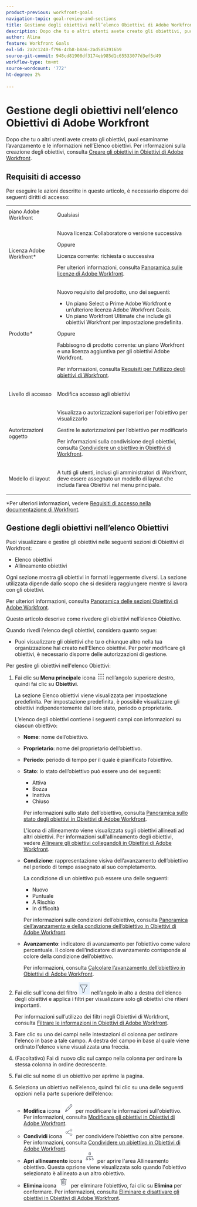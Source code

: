 ```yaml
---
product-previous: workfront-goals
navigation-topic: goal-review-and-sections
title: Gestione degli obiettivi nell’elenco Obiettivi di Adobe Workfront
description: Dopo che tu o altri utenti avete creato gli obiettivi, puoi esaminarne l’avanzamento e le informazioni nell’Elenco obiettivi. Per informazioni sulla creazione degli obiettivi, consulta Creare gli obiettivi in Obiettivi di Adobe Workfront.
author: Alina
feature: Workfront Goals
exl-id: 2a2c1240-f796-4cb8-b8a6-2ad5853916b9
source-git-commit: 948cd81908df3174eb985d1c65533077d3ef5d49
workflow-type: tm+mt
source-wordcount: '772'
ht-degree: 2%

---
```


# Gestione degli obiettivi nell’elenco Obiettivi di Adobe Workfront

<!-- printing or exporting goals is no longer possible, but see if they add it later-->

Dopo che tu o altri utenti avete creato gli obiettivi, puoi esaminarne l’avanzamento e le informazioni nell’Elenco obiettivi. Per informazioni sulla creazione degli obiettivi, consulta [Creare gli obiettivi in Obiettivi di Adobe Workfront](../../workfront-goals/goal-management/create-goals.md).

## Requisiti di accesso

Per eseguire le azioni descritte in questo articolo, è necessario disporre dei seguenti diritti di accesso:

<table style="table-layout:auto">
<col>
</col>
<col>
</col>
<tbody>
 <tr>
 <td role="rowheader">piano Adobe Workfront</td>
 <td>
 <p>Qualsiasi</p>

</td>
 </tr>
 <tr>
 <td role="rowheader">Licenza Adobe Workfront*</td>
 <td>
 <p>Nuova licenza: Collaboratore o versione successiva</p>
 Oppure
 <p>Licenza corrente: richiesta o successiva</p> <p>Per ulteriori informazioni, consulta <a href="../../administration-and-setup/add-users/access-levels-and-object-permissions/wf-licenses.md" class="MCXref xref">Panoramica sulle licenze di Adobe Workfront</a>.</p> </td>
 </tr>
 <tr>
 <td role="rowheader">Prodotto*</td>
 <td>
 <p> Nuovo requisito del prodotto, uno dei seguenti: </p>
<ul>
<li>Un piano Select o Prime Adobe Workfront e un’ulteriore licenza Adobe Workfront Goals.</li>
<li>Un piano Workfront Ultimate che include gli obiettivi Workfront per impostazione predefinita. </li></ul>
 <p>Oppure</p>
 <p>Fabbisogno di prodotto corrente: un piano Workfront e una licenza aggiuntiva per gli obiettivi Adobe Workfront. </p> <p>Per informazioni, consulta <a href="../../workfront-goals/goal-management/access-needed-for-wf-goals.md" class="MCXref xref">Requisiti per l’utilizzo degli obiettivi di Workfront</a>. </p> </td>
 </tr>
 <tr>
 <td role="rowheader">Livello di accesso</td>
 <td> <p>Modifica accesso agli obiettivi</p>  </td>
 </tr>
 <tr data-mc-conditions="">
 <td role="rowheader">Autorizzazioni oggetto</td>
 <td>
  <div>
  <p>Visualizza o autorizzazioni superiori per l’obiettivo per visualizzarlo</p>
  <p>Gestire le autorizzazioni per l’obiettivo per modificarlo</p>
  <p>Per informazioni sulla condivisione degli obiettivi, consulta <a href="../../workfront-goals/workfront-goals-settings/share-a-goal.md" class="MCXref xref">Condividere un obiettivo in Obiettivi di Workfront</a>. </p>
  </div> </td>
 </tr>
 <tr>
   <td role="rowheader"><p>Modello di layout</p></td>
   <td> <p>A tutti gli utenti, inclusi gli amministratori di Workfront, deve essere assegnato un modello di layout che includa l’area Obiettivi nel menu principale. </p>  
</td>
  </tr>
</tbody>
</table>

*Per ulteriori informazioni, vedere [Requisiti di accesso nella documentazione di Workfront](/help/quicksilver/administration-and-setup/add-users/access-levels-and-object-permissions/access-level-requirements-in-documentation.md).

## Gestione degli obiettivi nell’elenco Obiettivi

Puoi visualizzare e gestire gli obiettivi nelle seguenti sezioni di Obiettivi di Workfront:

* Elenco obiettivi
* Allineamento obiettivi

Ogni sezione mostra gli obiettivi in formati leggermente diversi. La sezione utilizzata dipende dallo scopo che si desidera raggiungere mentre si lavora con gli obiettivi.

Per ulteriori informazioni, consulta [Panoramica delle sezioni Obiettivi di Adobe Workfront](../../workfront-goals/goal-review-and-workfront-goals-sections/overview-of-wf-goals-sections.md).

Questo articolo descrive come rivedere gli obiettivi nell’elenco Obiettivo.

Quando rivedi l’elenco degli obiettivi, considera quanto segue:

* Puoi visualizzare gli obiettivi che tu o chiunque altro nella tua organizzazione hai creato nell’Elenco obiettivi. Per poter modificare gli obiettivi, è necessario disporre delle autorizzazioni di gestione.

<!--

### Manage the Goal List in the Production environment

1. Click the **Main Menu** icon ![](assets/main-menu-icon.png) in the upper-right corner, then click **Goals**.

   (!-- Add this when Shell is available to all: or (if available), click the **Main Menu** icon ![Main menu icon](../goal-review-and-workfront-goals-sections/assets/three-line-main-menu-icon.png) in the upper-left corner)
   --)

   The Goal List section displays by default. You can view goals regardless of their status, period, or owner, by default.

   The list of goals contains the following columns with information about each goal, result, or activity: 

   <table style="table-layout:auto"> 
    <col> 
    <col> 
    <tbody> 
     <tr> 
      <td role="rowheader"> 
       <div> 
        <p role="rowheader">Name </p> 
       </div> </td> 
      <td>The name of the goal, result, or activity.</td> 
     </tr> 
     <tr> 
      <td role="rowheader">Owner</td> 
      <td>The name of the goal, result, or activity owner. </td> 
     </tr> 
     <tr> 
      <td role="rowheader">Period</td> 
      <td>The time period for which the goal is scheduled.</td> 
     </tr> 
     <tr> 
      <td role="rowheader">Progress </td> 
      <td> <p>The progress indicator for the goal includes the following:</p> 
       <ul> 
      <li> <p>The progress label. </p> <p>For information, see <a href="../../workfront-goals/goal-management/calculate-goal-progress.md" class="MCXref xref">Overview of goal progress and condition in Adobe Workfront Goals</a>. </p> </li> 
      <li> <p>The percent complete of the goal, activity, or result. </p> </li> 
       </ul> </td> 
     </tr> 
     <tr> 
      <td role="rowheader"> <p>Status (includes alignment icon)</p> <p> <img src="assets/alignment-icon-large.png"> </p> </td> 
      <td> <p>The status of the goal which can be one of the following:</p> 
       <ul> 
        <li>Active</li> 
        <li>Draft</li> 
        <li>Inactive</li> 
        <li>Closed</li> 
       </ul> <p>For information about goal status, see <a href="../../workfront-goals/goal-management/goal-status-overview.md" class="MCXref xref">Goal status overview in Adobe Workfront Goals</a>. </p> <p>The alignment icon appears on goals that are aligned to other goals. For information about aligning goals, see <a href="../../workfront-goals/goal-alignment/align-goals-by-connecting-them.md" class="MCXref xref">Align goals by connecting them in Adobe Workfront Goals</a>.</p> </td> 
     </tr> 
    </tbody> 
   </table>

1. Use the filters in the upper-right corner of the goal list to select only goals that are important to you. For information about using filters in Workfront Goals, see [Filter information in Adobe Workfront Goals](../../workfront-goals/goal-management/filter-information-wf-goals.md)
1. Click any of the fields in the column headers to sort it by that field.

   An arrow displays to the right of the field by which the list is sorted.

   ![](assets/goal-list-with-goal-expanded-+-result-+-activity-350x117.png)

1. (Optional) Click the field in the column again to sort the same column in a descending order. 
1. Click the right-pointing arrow to the left of the goal name to expand a goal

   Or

   Click the right-pointing arrow ![](assets/right-pointing-arrow.png) in the header of the list to expand all the goals in the list and view additional information about each goal, including any of the following:

   * Results names, owners, and progress

     For information about results, see [Add results to goals in Adobe Workfront Goals](../../workfront-goals/results-and-activities/add-results-to-goals.md).
   
   * Activity names, owners, and progress

     For information about activities, see [Add activities to goals in Adobe Workfront Goals](../../workfront-goals/results-and-activities/add-activities-to-goals.md).

1. Click the name of a goal to open the **Goal Details** panel on the right and review more information about the goal as well as manage it. For information about reviewing individual goals, see [Update goals in the Goal details section in Adobe Workfront Goals](../../workfront-goals/goal-management/update-goals-in-goal-details-panel.md).
1. (Optional) Expand the **Goals per page** drop-down menu and select from the following options to display additional goals:

   * 20  
      
      This is the default selection. 
   * 50
   * 100

1. Click **Print** to export a list of goals, results, and activities to a .pdf file.

   >[!TIP]
   >
   >* When printing a list of goals, the file produced contains only the information displayed on the screen. Items eliminated by filtering a list of goals do not display in the .pdf file.
   >* When you do not expand the goals in the list before printing the list, the .pdf file displays only goals without their results and activities.

   For more information, see [Print the Goal List in Adobe Workfront Goals](../../workfront-goals/goal-management/print-the-goal-list.md). 

1. Click the **Alignment icon** ![](assets/align-icon.png) next to an aligned to open the goal's card in the Goal Alignment section. For more information, see [Navigate the Goal Alignment section in Adobe Workfront Goals](../../workfront-goals/goal-alignment/navigate-goal-alignment-chart.md).
-->

Per gestire gli obiettivi nell&#39;elenco Obiettivi:

1. Fai clic su **Menu principale** icona ![](assets/main-menu-icon.png)  nell’angolo superiore destro, quindi fai clic su **Obiettivi**.

   <!-- Add this when Shell is available to all: or (if available), click the **Main Menu** icon ![Main menu icon](../goal-review-and-workfront-goals-sections/assets/three-line-main-menu-icon.png) in the upper-left corner)
   -->

   La sezione Elenco obiettivi viene visualizzata per impostazione predefinita. Per impostazione predefinita, è possibile visualizzare gli obiettivi indipendentemente dal loro stato, periodo o proprietario.

   L’elenco degli obiettivi contiene i seguenti campi con informazioni su ciascun obiettivo:

   * **Nome**: nome dell’obiettivo.
   * **Proprietario**: nome del proprietario dell’obiettivo.
   * **Periodo**: periodo di tempo per il quale è pianificato l’obiettivo.
   * **Stato**: lo stato dell’obiettivo può essere uno dei seguenti:
      * Attiva
      * Bozza
      * Inattiva
      * Chiuso

     Per informazioni sullo stato dell’obiettivo, consulta [Panoramica sullo stato degli obiettivi in Obiettivi di Adobe Workfront](../goal-management/goal-status-overview.md).

     L&#39;icona di allineamento viene visualizzata sugli obiettivi allineati ad altri obiettivi. Per informazioni sull&#39;allineamento degli obiettivi, vedere [Allineare gli obiettivi collegandoli in Obiettivi di Adobe Workfront](../goal-alignment/align-goals-by-connecting-them.md).

   * **Condizione**: rappresentazione visiva dell’avanzamento dell’obiettivo nel periodo di tempo assegnato al suo completamento.

     La condizione di un obiettivo può essere una delle seguenti:

      * Nuovo
      * Puntuale
      * A Rischio
      * In difficoltà

     Per informazioni sulle condizioni dell’obiettivo, consulta [Panoramica dell’avanzamento e della condizione dell’obiettivo in Obiettivi di Adobe Workfront](../goal-management/calculate-goal-progress.md).

   * **Avanzamento**: indicatore di avanzamento per l’obiettivo come valore percentuale. Il colore dell’indicatore di avanzamento corrisponde al colore della condizione dell’obiettivo.

     Per informazioni, consulta [Calcolare l’avanzamento dell’obiettivo in Obiettivi di Adobe Workfront](../goal-management/calculate-goal-progress.md).

1. Fai clic sull’icona del filtro ![](assets/filter-icon.png) nell’angolo in alto a destra dell’elenco degli obiettivi e applica i filtri per visualizzare solo gli obiettivi che ritieni importanti.

   Per informazioni sull’utilizzo dei filtri negli Obiettivi di Workfront, consulta [Filtrare le informazioni in Obiettivi di Adobe Workfront](../goal-management/filter-information-wf-goals.md).

1. Fare clic su uno dei campi nelle intestazioni di colonna per ordinare l&#39;elenco in base a tale campo.
A destra del campo in base al quale viene ordinato l&#39;elenco viene visualizzata una freccia.

1. (Facoltativo) Fai di nuovo clic sul campo nella colonna per ordinare la stessa colonna in ordine decrescente.
1. Fai clic sul nome di un obiettivo per aprirne la pagina.
1. Seleziona un obiettivo nell’elenco, quindi fai clic su una delle seguenti opzioni nella parte superiore dell’elenco:
   * **Modifica** icona ![](assets/edit-icon.png) per modificare le informazioni sull&#39;obiettivo. Per informazioni, consulta [Modificare gli obiettivi in Obiettivi di Adobe Workfront](../goal-management/edit-goals.md).
   * **Condividi** icona ![](assets/share-icon.png) per condividere l’obiettivo con altre persone. Per informazioni, consulta [Condividere un obiettivo in Obiettivi di Adobe Workfront](../workfront-goals-settings/share-a-goal.md).
   * **Apri allineamento** icona ![](assets/align-icon-unshimmed.png) per aprire l&#39;area Allineamento obiettivo. Questa opzione viene visualizzata solo quando l&#39;obiettivo selezionato è allineato a un altro obiettivo.
   * **Elimina** icona ![](assets/delete-icon.png) per eliminare l’obiettivo, fai clic su **Elimina** per confermare.  Per informazioni, consulta [Eliminare e disattivare gli obiettivi in Obiettivi di Adobe Workfront](../goal-management/delete-and-deactivate-goals.md).





